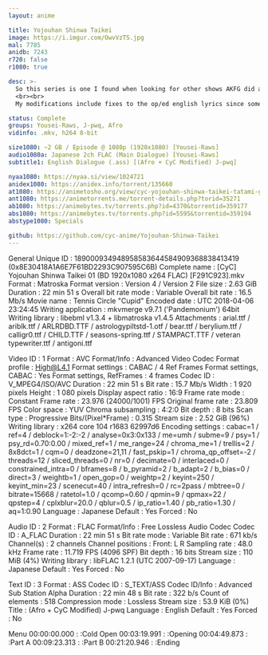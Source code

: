 ```yaml
---
layout: anime

title: Yojouhan Shinwa Taikei
image: https://i.imgur.com/OwvVzTS.jpg
mal: 7785
anidb: 7243
r720: false
r1080: true

desc: >-
  So this series is one I found when looking for other shows AKFG did any songs for. I saw this and was intrigued by high ratings with a different art style. So I saw Yousei-Raws on Catar's XDCC bot and thought why not put a mux together.
  <br><br>
  My modifications include fixes to the op/ed english lyrics since some of the lines didn't make sense. I moved the subtitles down some since having a vertical of 70 is too damn high. Other fixes include syncing and only adding fonts that were actually being used instead of every episode having all fonts involved

status: Complete
groups: Yousei-Raws, J-pwq, Afro
vidinfo: .mkv, h264 8-bit

size1080: ~2 GB / Episode @ 1080p (1920x1080) [Yousei-Raws]
audio1080a: Japanese 2ch FLAC (Main Dialogue) [Yousei-Raws]
subtitle1: English Dialogue (.ass) [(Afro + CyC Modified) J-pwq]

nyaa1080: https://nyaa.si/view/1024721
anidex1080: https://anidex.info/torrent/135660
at1080: https://animetosho.org/view/cyc-yojouhan-shinwa-taikei-tatami-galaxy-specials-bd.n1024721
ant1080: https://animetorrents.me/torrent-details.php?torid=35271
ab1080: https://animebytes.tv/torrents.php?id=4370&torrentid=359177
abs1080: https://animebytes.tv/torrents.php?id=5595&torrentid=359194
abstype1080: Specials

github: https://github.com/cyc-anime/Yojouhan-Shinwa-Taikei
---
```

General
Unique ID                                : 189000934948958583644584909368838413419 (0x8E30418A1A6E7F61BD2293C907595C6B)
Complete name                            : [CyC] Yojouhan Shinwa Taikei 01 (BD 1920x1080 x264 FLAC) [F291C923].mkv
Format                                   : Matroska
Format version                           : Version 4 / Version 2
File size                                : 2.63 GiB
Duration                                 : 22 min 51 s
Overall bit rate mode                    : Variable
Overall bit rate                         : 16.5 Mb/s
Movie name                               : Tennis Circle "Cupid"
Encoded date                             : UTC 2018-04-06 23:24:45
Writing application                      : mkvmerge v9.7.1 ('Pandemonium') 64bit
Writing library                          : libebml v1.3.4 + libmatroska v1.4.5
Attachments                              : arial.ttf / ariblk.ttf / ARLRDBD.TTF / astrologypiltstd-1.otf / bear.ttf / berylium.ttf / calligr0.ttf / CHILD.TTF / seasons-spring.ttf / STAMPACT.TTF / veteran typewriter.ttf / antigoni.ttf

Video
ID                                       : 1
Format                                   : AVC
Format/Info                              : Advanced Video Codec
Format profile                           : High@L4.1
Format settings                          : CABAC / 4 Ref Frames
Format settings, CABAC                   : Yes
Format settings, RefFrames               : 4 frames
Codec ID                                 : V_MPEG4/ISO/AVC
Duration                                 : 22 min 51 s
Bit rate                                 : 15.7 Mb/s
Width                                    : 1 920 pixels
Height                                   : 1 080 pixels
Display aspect ratio                     : 16:9
Frame rate mode                          : Constant
Frame rate                               : 23.976 (24000/1001) FPS
Original frame rate                      : 23.809 FPS
Color space                              : YUV
Chroma subsampling                       : 4:2:0
Bit depth                                : 8 bits
Scan type                                : Progressive
Bits/(Pixel*Frame)                       : 0.315
Stream size                              : 2.52 GiB (96%)
Writing library                          : x264 core 104 r1683 62997d6
Encoding settings                        : cabac=1 / ref=4 / deblock=1:-2:-2 / analyse=0x3:0x133 / me=umh / subme=9 / psy=1 / psy_rd=0.70:0.00 / mixed_ref=1 / me_range=24 / chroma_me=1 / trellis=2 / 8x8dct=1 / cqm=0 / deadzone=21,11 / fast_pskip=1 / chroma_qp_offset=-2 / threads=12 / sliced_threads=0 / nr=0 / decimate=0 / interlaced=0 / constrained_intra=0 / bframes=8 / b_pyramid=2 / b_adapt=2 / b_bias=0 / direct=3 / weightb=1 / open_gop=0 / weightp=2 / keyint=250 / keyint_min=23 / scenecut=40 / intra_refresh=0 / rc=2pass / mbtree=0 / bitrate=15668 / ratetol=1.0 / qcomp=0.60 / qpmin=9 / qpmax=22 / qpstep=4 / cplxblur=20.0 / qblur=0.5 / ip_ratio=1.40 / pb_ratio=1.30 / aq=1:0.90
Language                                 : Japanese
Default                                  : Yes
Forced                                   : No

Audio
ID                                       : 2
Format                                   : FLAC
Format/Info                              : Free Lossless Audio Codec
Codec ID                                 : A_FLAC
Duration                                 : 22 min 51 s
Bit rate mode                            : Variable
Bit rate                                 : 671 kb/s
Channel(s)                               : 2 channels
Channel positions                        : Front: L R
Sampling rate                            : 48.0 kHz
Frame rate                               : 11.719 FPS (4096 SPF)
Bit depth                                : 16 bits
Stream size                              : 110 MiB (4%)
Writing library                          : libFLAC 1.2.1 (UTC 2007-09-17)
Language                                 : Japanese
Default                                  : Yes
Forced                                   : No

Text
ID                                       : 3
Format                                   : ASS
Codec ID                                 : S_TEXT/ASS
Codec ID/Info                            : Advanced Sub Station Alpha
Duration                                 : 22 min 48 s
Bit rate                                 : 322 b/s
Count of elements                        : 518
Compression mode                         : Lossless
Stream size                              : 53.9 KiB (0%)
Title                                    : (Afro + CyC Modified) J-pwq
Language                                 : English
Default                                  : Yes
Forced                                   : No

Menu
00:00:00.000                             : :Cold Open
00:03:19.991                             : :Opening
00:04:49.873                             : :Part A
00:09:23.313                             : :Part B
00:21:20.946                             : :Ending